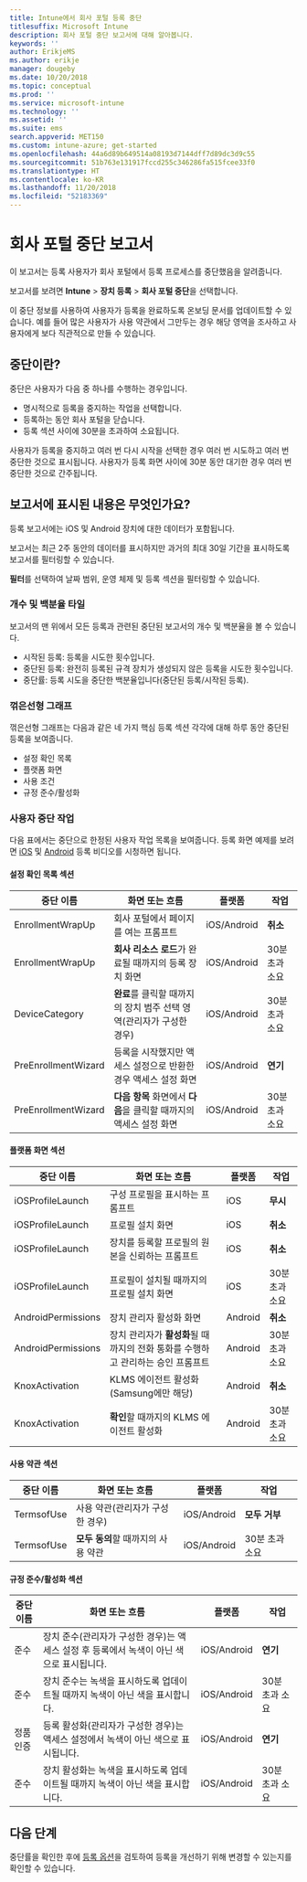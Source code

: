 ```yaml
---
title: Intune에서 회사 포털 등록 중단
titlesuffix: Microsoft Intune
description: 회사 포털 중단 보고서에 대해 알아봅니다.
keywords: ''
author: ErikjeMS
ms.author: erikje
manager: dougeby
ms.date: 10/20/2018
ms.topic: conceptual
ms.prod: ''
ms.service: microsoft-intune
ms.technology: ''
ms.assetid: ''
ms.suite: ems
search.appverid: MET150
ms.custom: intune-azure; get-started
ms.openlocfilehash: 44a6d89b649514a08193d7144dff7d89dc3d9c55
ms.sourcegitcommit: 51b763e131917fccd255c346286fa515fcee33f0
ms.translationtype: HT
ms.contentlocale: ko-KR
ms.lasthandoff: 11/20/2018
ms.locfileid: "52183369"
---
```

# <a name="company-portal-abandonment-report"></a>회사 포털 중단 보고서

이 보고서는 등록 사용자가 회사 포털에서 등록 프로세스를 중단했음을 알려줍니다.

보고서를 보려면 **Intune** > **장치 등록** > **회사 포털 중단**을 선택합니다.

이 중단 정보를 사용하여 사용자가 등록을 완료하도록 온보딩 문서를 업데이트할 수 있습니다. 예를 들어 많은 사용자가 사용 약관에서 그만두는 경우 해당 영역을 조사하고 사용자에게 보다 직관적으로 만들 수 있습니다.

## <a name="what-is-abandonment"></a>중단이란?

중단은 사용자가 다음 중 하나를 수행하는 경우입니다.

-   명시적으로 등록을 중지하는 작업을 선택합니다.
-   등록하는 동안 회사 포털을 닫습니다.
-   등록 섹션 사이에 30분을 초과하여 소요됩니다.

사용자가 등록을 중지하고 여러 번 다시 시작을 선택한 경우 여러 번 시도하고 여러 번 중단한 것으로 표시됩니다. 사용자가 등록 화면 사이에 30분 동안 대기한 경우 여러 번 중단한 것으로 간주됩니다.

## <a name="what-does-the-report-show"></a>보고서에 표시된 내용은 무엇인가요?

등록 보고서에는 iOS 및 Android 장치에 대한 데이터가 포함됩니다.

보고서는 최근 2주 동안의 데이터를 표시하지만 과거의 최대 30일 기간을 표시하도록 보고서를 필터링할 수 있습니다.

**필터**를 선택하여 날짜 범위, 운영 체제 및 등록 섹션을 필터링할 수 있습니다.

### <a name="number-and-percentage-tiles"></a>개수 및 백분율 타일

보고서의 맨 위에서 모든 등록과 관련된 중단된 보고서의 개수 및 백분율을 볼 수 있습니다.

-   시작된 등록: 등록을 시도한 횟수입니다.
-   중단된 등록: 완전히 등록된 규격 장치가 생성되지 않은 등록을 시도한 횟수입니다.
-   중단률: 등록 시도을 중단한 백분율입니다(중단된 등록/시작된 등록).

### <a name="line-graph"></a>꺾은선형 그래프

꺾은선형 그래프는 다음과 같은 네 가지 핵심 등록 섹션 각각에 대해 하루 동안 중단된 등록을 보여줍니다.

-   설정 확인 목록
-   플랫폼 화면
-   사용 조건
-   규정 준수/활성화

### <a name="user-abandonment-actions"></a>사용자 중단 작업

다음 표에서는 중단으로 한정된 사용자 작업 목록을 보여줍니다. 등록 화면 예제를 보려면 [iOS](https://channel9.msdn.com/Series/IntuneEnrollment/iOS-Enrollment) 및 [Android](https://channel9.msdn.com/Series/IntuneEnrollment/Android-Enrollment) 등록 비디오를 시청하면 됩니다. 


#### <a name="setup-checklist-section"></a>설정 확인 목록 섹션

| 중단 이름 | 화면 또는 흐름 | 플랫폼 | 작업 |
| ---- |---- |---- |---- |
| EnrollmentWrapUp | 회사 포털에서 페이지를 여는 프롬프트 | iOS/Android | **취소** |
| EnrollmentWrapUp | **회사 리소스 로드**가 완료될 때까지의 등록 장치 화면 | iOS/Android | 30분 초과 소요 |
| DeviceCategory | **완료**를 클릭할 때까지의 장치 범주 선택 영역(관리자가 구성한 경우) | iOS/Android | 30분 초과 소요 |
| PreEnrollmentWizard | 등록을 시작했지만 액세스 설정으로 반환한 경우 액세스 설정 화면 | iOS/Android| **연기** |
| PreEnrollmentWizard | **다음 항목** 화면에서 **다음**을 클릭할 때까지의 액세스 설정 화면 | iOS/Android | 30분 초과 소요 |

#### <a name="platform-screens-section"></a>플랫폼 화면 섹션

| 중단 이름 | 화면 또는 흐름 | 플랫폼 | 작업 |
| ---- |---- |---- |---- |
| iOSProfileLaunch | 구성 프로필을 표시하는 프롬프트 | iOS | **무시** |
| iOSProfileLaunch | 프로필 설치 화면 | iOS | **취소** |
| iOSProfileLaunch | 장치를 등록할 프로필의 원본을 신뢰하는 프롬프트 | iOS | **취소** |
| iOSProfileLaunch | 프로필이 설치될 때까지의 프로필 설치 화면 | iOS | 30분 초과 소요 |
| AndroidPermissions | 장치 관리자 활성화 화면 | Android | **취소** |
| AndroidPermissions | 장치 관리자가 **활성화**될 때까지의 전화 통화를 수행하고 관리하는 승인 프롬프트 | Android | 30분 초과 소요 |
| KnoxActivation | KLMS 에이전트 활성화(Samsung에만 해당) | Android| **취소** |
| KnoxActivation | **확인**할 때까지의 KLMS 에이전트 활성화 | Android | 30분 초과 소요|

#### <a name="terms-of-use-section"></a>사용 약관 섹션

| 중단 이름 | 화면 또는 흐름 | 플랫폼 | 작업 |
| ---- |---- |---- |---- |
| TermsofUse | 사용 약관(관리자가 구성한 경우) | iOS/Android | **모두 거부** |
| TermsofUse | **모두 동의**할 때까지의 사용 약관 | iOS/Android | 30분 초과 소요 |

#### <a name="complianceactivation-section"></a>규정 준수/활성화 섹션

| 중단 이름 | 화면 또는 흐름 | 플랫폼 | 작업 |
| ---- |---- |---- |---- |
| 준수 | 장치 준수(관리자가 구성한 경우)는 액세스 설정 후 등록에서 녹색이 아닌 색으로 표시됩니다.| iOS/Android | **연기** |
| 준수 | 장치 준수는 녹색을 표시하도록 업데이트될 때까지 녹색이 아닌 색을 표시합니다. | iOS/Android | 30분 초과 소요 |
| 정품 인증 | 등록 활성화(관리자가 구성한 경우)는 액세스 설정에서 녹색이 아닌 색으로 표시됩니다. | iOS/Android | **연기** |
| 준수 | 장치 활성화는 녹색을 표시하도록 업데이트될 때까지 녹색이 아닌 색을 표시합니다. | iOS/Android | 30분 초과 소요 |

## <a name="next-steps"></a>다음 단계

중단률을 확인한 후에 [등록 옵션](enrollment-options.md)을 검토하여 등록을 개선하기 위해 변경할 수 있는지를 확인할 수 있습니다.